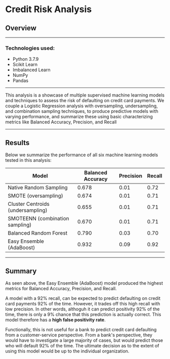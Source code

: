 # Credit Risk Analysis

## Overview
____
### Technologies used:

- Python 3.7.9
- Scikit Learn
- Imbalanced Learn
- NumPy
- Pandas

____

This analysis is a showcase of multiple supervised machine learning models and techniques to assess the risk of defaulting on credit card payments. We couple a Logistic Regression analysis with oversampling, undersampling, and combination sampling techniques, to produce predictive models with varying performance, and summarize these using basic characterizing metrics like Balanced Accuracy, Precision, and Recall
____
## Results

Below we summarize the performance of all six machine learning models tested in this analysis:

| Model                             | Balanced Accuracy | Precision | Recall |
|-----------------------------------|-------------------|-----------|--------|
| Native Random Sampling            | 0.678             | 0.01      | 0.72   |
| SMOTE (oversampling)              | 0.674             | 0.01      | 0.71   |
| Cluster Centroids (undersampling) | 0.655             | 0.01      | 0.71   |
| SMOTEENN (combination sampling)   | 0.670             | 0.01      | 0.71   |
| Balanced Random Forest            | 0.790             | 0.03      | 0.70   |
| Easy Ensemble (AdaBoost)          | 0.932             | 0.09      | 0.92   |

_____

## Summary

As seen above, the Easy Ensemble (AdaBoost) model produced the highest metrics for Balanced Accuracy, Precision, and Recall. 

A model with a 92% recall, can be expected to predict defaulting on credit card payments 92% of the time. However, it trades off this high recall with low precision. In other words, althoguh it can predict positivity 92% of the time, there is only a 9% chance that this prediction is actually correct. This model therefore has a **high false positivity rate**. 

Functionally, this is not useful for a bank to predict credit card defaulting from a customer-service perspective. From a bank's perspective, they would have to investigate a large majority of cases, but would predict those who will default 92% of the time. The ultimate decision as to the extent of using this model would be up to the individual organization.
